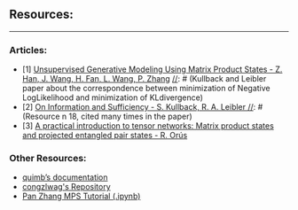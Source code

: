 ## Resources:
---
### Articles:
[//]: # (Main Paper)
* [1] [Unsupervised Generative Modeling Using Matrix Product States - Z. Han, J. Wang, H. Fan, L. Wang, P. Zhang](https://journals.aps.org/prx/pdf/10.1103/PhysRevX.8.031012)
[//]: # (Kullback and Leibler paper about the correspondence between minimization of Negative LogLikelihood and minimization of KLdivergence)
* [2] [On Information and Sufficiency - S. Kullback, R. A. Leibler ](https://projecteuclid.org/journals/annals-of-mathematical-statistics/volume-22/issue-1/On-Information-and-Sufficiency/10.1214/aoms/1177729694.full)
[//]: # (Resource n 18, cited many times in the paper)
* [3] [A practical introduction to tensor networks: Matrix product states and projected entangled pair states - R. Orús](https://arxiv.org/abs/1306.2164)

### Other Resources:
* [quimb’s documentation](https://quimb.readthedocs.io/en/latest/index.html)
* [congzlwag's Repository](https://github.com/congzlwag/UnsupGenModbyMPS)
* [Pan Zhang MPS Tutorial (.ipynb)](https://github.com/ey3lock3r/MPS-Tutorial/blob/master/mps_tutorial.ipynb)
